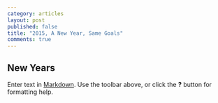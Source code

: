 ```yaml
---
category: articles
layout: post
published: false
title: "2015, A New Year, Same Goals"
comments: true
---
```


## New Years

Enter text in [Markdown](http://daringfireball.net/projects/markdown/). Use the toolbar above, or click the **?** button for formatting help.
